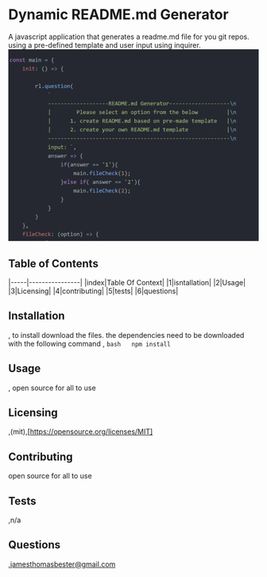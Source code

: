 # Dynamic README.md Generator
A javascript application that generates a readme.md file for you git repos. using a pre-defined template and user input using inquirer.
![App Screenshot](readme.png)

## Table of Contents
|-----|----------------|
|index|Table Of Context|
|1|isntallation|
|2|Usage|
|3|Licensing|
|4|contributing|
|5|tests|
|6|questions|

## Installation
, to install download the files. the dependencies need to be downloaded with the following command
, ```bash  
npm install``` 
## Usage
,
open source for all to use

## Licensing
,(mit),[https://opensource.org/licenses/MIT]

## Contributing
open source for all to use
## Tests
,n/a

## Questions
,jamesthomasbester@gmail.com